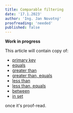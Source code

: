 ```yaml
---
title: Comparable filtering
date: '17.1.2023'
author: 'Ing. Jan Novotný'
proofreading: 'needed'
published: false
---
```


**Work in progress**

This article will contain copy of:

- [primary key](https://evitadb.io/research/assignment/querying/query_language#primary-key)
- [equals](https://evitadb.io/research/assignment/querying/query_language#equals)
- [greater than](https://evitadb.io/research/assignment/querying/query_language#greater-than)
- [greater than, equals](https://evitadb.io/research/assignment/querying/query_language#greater-than-equals)
- [less than](https://evitadb.io/research/assignment/querying/query_language#less-than)
- [less than, equals](https://evitadb.io/research/assignment/querying/query_language#less-than-equals)
- [between](https://evitadb.io/research/assignment/querying/query_language#between)
- [in set](https://evitadb.io/research/assignment/querying/query_language#in-set)

once it's proof-read.